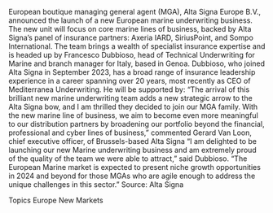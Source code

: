 European boutique managing general agent (MGA), Alta Signa Europe B.V., announced the launch of a new European marine underwriting business.
The new unit will focus on core marine lines of business, backed by Alta Signa’s panel of insurance partners: Axeria IARD, SiriusPoint, and Sompo International.
The team brings a wealth of specialist insurance expertise and is headed up by Francesco Dubbioso, head of Technical Underwriting for Marine and branch manager for Italy, based in Genoa. Dubbioso, who joined Alta Signa in September 2023, has a broad range of insurance leadership experience in a career spanning over 20 years, most recently as CEO of Mediterranea Underwriting. He will be supported by:
“The arrival of this brilliant new marine underwriting team adds a new strategic arrow to the Alta Signa bow, and I am thrilled they decided to join our MGA family. With the new marine line of business, we aim to become even more meaningful to our distribution partners by broadening our portfolio beyond the financial, professional and cyber lines of business,” commented Gerard Van Loon, chief executive officer, of Brussels-based Alta Signa
“I am delighted to be launching our new Marine underwriting business and am extremely proud of the quality of the team we were able to attract,” said Dubbioso. “The European Marine market is expected to present niche growth opportunities in 2024 and beyond for those MGAs who are agile enough to address the unique challenges in this sector.”
Source: Alta Signa

Topics
Europe
New Markets
